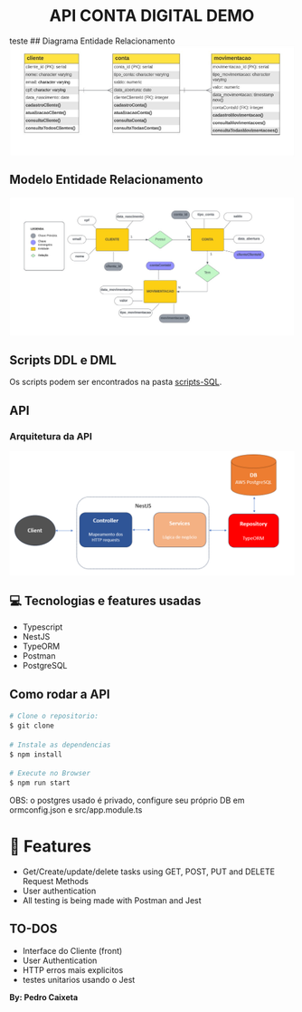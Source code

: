 <h1 align="center">
API CONTA DIGITAL DEMO
</h1>
teste
## Diagrama Entidade Relacionamento

<div style="display: flex; flex-direction: 'row'; align-items: 'center';">
   <img src="assets/diagrama-entidade-relacionamento.png" width="600px">
</div>

## Modelo Entidade Relacionamento

<div style="display: flex; flex-direction: 'row'; align-items: 'center';">
   <img src="assets/modelo-entidade-relacionamento.png" width="600px">
</div>

## Scripts DDL e DML
Os scripts podem ser encontrados na pasta [scripts-SQL](https://github.com/pcaixeto/api-conta-digital-demo/tree/main/scripts-SQL).


## API

### Arquitetura da API

<div style="display: flex; flex-direction: 'row'; align-items: 'center';">
   <img src="assets/arquitetura-api.png" width="600px">
</div>

## 💻 Tecnologias e features usadas

<ul>
  <li>Typescript</li>
  <li>NestJS</li>
  <li>TypeORM</li>
  <li>Postman</li>
  <li>PostgreSQL</li>
</ul>


## Como rodar a API
```bash
# Clone o repositorio:
$ git clone 

# Instale as dependencias
$ npm install

# Execute no Browser
$ npm run start

```
OBS: o postgres usado é privado, configure seu próprio DB em ormconfig.json e src/app.module.ts

# :rocket: Features

- Get/Create/update/delete tasks using GET, POST, PUT and DELETE Request Methods
- User authentication
- All testing is being made with Postman and Jest


## TO-DOS
   - Interface do Cliente (front)
   - User Authentication
   - HTTP erros mais explicitos
   - testes unitarios usando o Jest


**By: Pedro Caixeta**
